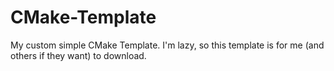 # CMake-Template
My custom simple CMake Template. I'm lazy, so this template is for me (and others if they want) to download.
